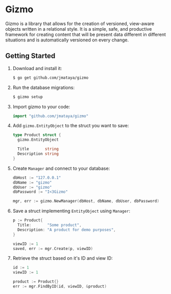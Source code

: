 # Gizmo

Gizmo is a library that allows for the creation of versioned, view-aware
objects written in a relational style. It is a simple, safe, and productive
framework for creating content that will be present data different in different
situations and is automatically versioned on every change.

## Getting Started

1. Download and install it:

    ```sh
    $ go get github.com/jmataya/gizmo
    ```

1. Run the database migrations:

    ```sh
    $ gizmo setup
    ```

1. Import gizmo to your code:

    ```go
    import "github.com/jmataya/gizmo"
    ```

1. Add `gizmo.EntityObject` to the struct you want to save:

    ```go
    type Product struct {
      gizmo.EntityObject

      Title       string
      Description string
    }
    ```

1. Create `Manager` and connect to your database:

    ```go
    dbHost := "127.0.0.1"
    dbName := "gizmo"
    dbUser := "gizmo"
    dbPassword := "I<3Gizmo"

    mgr, err := gizmo.NewManager(dbHost, dbName, dbUser, dbPassword)
    ```

1. Save a struct implementing `EntityObject` using `Manager`:

    ```go
    p := Product{
      Title:       "Some product",
      Description: "A product for demo purposes",
    }

    viewID := 1
    saved, err := mgr.Create(p, viewID)
    ```

1. Retrieve the struct based on it's ID and view ID:

    ```go
    id := 1
    viewID := 1

    product := Product{}
    err := mgr.FindByID(id, viewID, &product)
    ```
